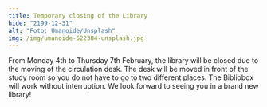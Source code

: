 ```yaml
---
title: Temporary closing of the Library
hide: "2199-12-31"
alt: "Foto: Umanoide/Unsplash"
img: /img/umanoide-622384-unsplash.jpg
---
```


From Monday 4th to Thursday 7th February, the library will be closed due to the
moving of the circulation desk. The desk will be moved in front of the study room so you do
not have to go to two different places. The Bibliobox will work without
interruption. We look forward to seeing you in a brand new library!
